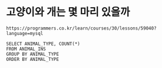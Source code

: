 # 고양이와 개는 몇 마리 있을까



```
https://programmers.co.kr/learn/courses/30/lessons/59040?language=mysql
```



```
SELECT ANIMAL_TYPE, COUNT(*)
FROM ANIMAL_INS
GROUP BY ANIMAL_TYPE
ORDER BY ANIMAL_TYPE
```

